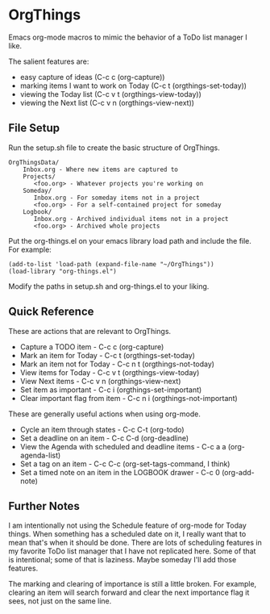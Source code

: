 OrgThings
=========

Emacs org-mode macros to mimic the behavior of a ToDo list manager I like.

The salient features are:

* easy capture of ideas (C-c c (org-capture))
* marking items I want to work on Today (C-c t (orgthings-set-today))
* viewing the Today list (C-c v t (orgthings-view-today))
* viewing the Next list (C-c v n (orgthings-view-next))

File Setup
----------

Run the setup.sh file to create the basic structure of OrgThings.

    OrgThingsData/
        Inbox.org - Where new items are captured to
        Projects/
           <foo.org> - Whatever projects you're working on
        Someday/
           Inbox.org - For someday items not in a project
           <foo.org> - For a self-contained project for someday
        Logbook/
           Inbox.org - Archived individual items not in a project
           <foo.org> - Archived whole projects

Put the org-things.el on your emacs library load path and include the
file.  For example:

    (add-to-list 'load-path (expand-file-name "~/OrgThings"))
    (load-library "org-things.el")

Modify the paths in setup.sh and org-things.el to your liking.

Quick Reference
---------------

These are actions that are relevant to OrgThings.

* Capture a TODO item - C-c c (org-capture)
* Mark an item for Today - C-c t (orgthings-set-today)
* Mark an item not for Today - C-c n t (orgthings-not-today)
* View items for Today - C-c v t (orgthings-view-today)
* View Next items - C-c v n (orgthings-view-next)
* Set item as important - C-c i (orgthings-set-important)
* Clear important flag from item - C-c n i (orgthings-not-important)

These are generally useful actions when using org-mode.

* Cycle an item through states - C-c C-t (org-todo)
* Set a deadline on an item - C-c C-d (org-deadline)
* View the Agenda with scheduled and deadline items - C-c a a (org-agenda-list)
* Set a tag on an item - C-c C-c (org-set-tags-command, I think)
* Set a timed note on an item in the LOGBOOK drawer - C-c 0 (org-add-note)

Further Notes
-------------

I am intentionally not using the Schedule feature of org-mode for Today things.
When something has a scheduled date on it, I really want that to mean that's when
it should be done.  There are lots of scheduling features in my favorite ToDo list
manager that I have not replicated here.  Some of that is intentional; some of that
is laziness.  Maybe someday I'll add those features.

The marking and clearing of importance is still a little broken.  For example,
clearing an item will search forward and clear the next importance flag it sees,
not just on the same line.
